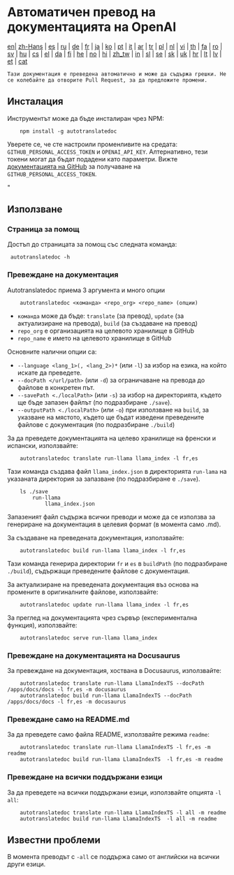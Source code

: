 
# Автоматичен превод на документацията на OpenAI

[en](../README.md)| [zh-Hans](/i18n/README_zh-Hans.md) | [es](/i18n/README_es.md) | [ru](/i18n/README_ru.md) | [de](/i18n/README_de.md) | [fr](/i18n/README_fr.md) | [ja](/i18n/README_ja.md) | [ko](/i18n/README_ko.md) | [pt](/i18n/README_pt.md) | [it](/i18n/README_it.md) | [ar](/i18n/README_ar.md) | [tr](/i18n/README_tr.md) | [pl](/i18n/README_pl.md) | [nl](/i18n/README_nl.md) | [vi](/i18n/README_vi.md) | [th](/i18n/README_th.md) | [fa](/i18n/README_fa.md) | [ro](/i18n/README_ro.md) | [sv](/i18n/README_sv.md) | [hu](/i18n/README_hu.md) | [cs](/i18n/README_cs.md) | [el](/i18n/README_el.md) | [da](/i18n/README_da.md) | [fi](/i18n/README_fi.md) | [he](/i18n/README_he.md) | [no](/i18n/README_no.md) | [hi](/i18n/README_hi.md) | [zh_tw](/i18n/README_zh_tw.md) | [in](/i18n/README_in.md) | [sl](/i18n/README_sl.md) | [se](/i18n/README_se.md) | [sk](/i18n/README_sk.md) | [uk](/i18n/README_uk.md) | [hr](/i18n/README_hr.md) | [lt](/i18n/README_lt.md) | [lv](/i18n/README_lv.md) | [et](/i18n/README_et.md) | [cat](/i18n/README_cat.md) 

```Тази документация е преведена автоматично и може да съдържа грешки. Не се колебайте да отворите Pull Request, за да предложите промени.```


## Инсталация 

Инструментът може да бъде инсталиран чрез NPM:


```
    npm install -g autotranslatedoc
```

Уверете се, че сте настроили променливите на средата: `GITHUB_PERSONAL_ACCESS_TOKEN` и `OPENAI_API_KEY`. Алтернативно, тези токени могат да бъдат подадени като параметри. Вижте [документацията на GitHub](https://docs.github.com/en/github/authenticating-to-github/creating-a-personal-access-token) за получаване на `GITHUB_PERSONAL_ACCESS_TOKEN`.


 "
## Използване


### Страница за помощ
Достъп до страницата за помощ със следната команда:
```
 autotranslatedoc -h
```
### Превеждане на документация

Autotranslatedoc приема 3 аргумента и много опции

```
    autotranslatedoc <команда> <repo_org> <repo_name> (опции)
```

- ```команда``` може да бъде: ```translate``` (за превод), ```update``` (за актуализиране на превода), ```build``` (за създаване на превод)
- ```repo_org``` е организацията на целевото хранилище в GitHub
- ```repo_name``` е името на целевото хранилище в GitHub

Основните налични опции са:

- ```--language <lang_1>(, <lang_2>)*``` (или ```-l```) за избор на езика, на който искате да преведете.
- ```--docPath </url/path>``` (или ```-d```) за ограничаване на превода до файлове в конкретен път.
- ```--savePath <./localPath>``` (или ```-s```) за избор на директорията, където ще бъде запазен файлът (по подразбиране ```./save```).
- ```--outputPath <./localPath>``` (или ```-o```) при използване на ```build```, за указване на мястото, където ще бъдат изведени преведените файлове с документация (по подразбиране ```./build```)



За да преведете документацията на целево хранилище на френски и испански, използвайте:

```
    autotranslatedoc translate run-llama llama_index -l fr,es
```


Тази команда създава файл `llama_index.json` в директорията `run-lama` на указаната директория за запазване (по подразбиране е `./save`).
```
    ls ./save
        run-llama
            llama_index.json 
```
Запазеният файл съдържа всички преводи и може да се използва за генериране на документация в целевия формат (в момента само .md).

За създаване на преведената документация, използвайте:

```
    autotranslatedoc build run-llama llama_index -l fr,es
```


Тази команда генерира директории `fr` и `es` в `buildPath` (по подразбиране `./build`), съдържащи преведените файлове с документация.

За актуализиране на преведената документация въз основа на промените в оригиналните файлове, използвайте:

```
    autotranslatedoc update run-llama llama_index -l fr,es
```


За преглед на документацията чрез сървър (експериментална функция), използвайте:
```
    autotranslatedoc serve run-llama llama_index
```
### Превеждане на документацията на Docusaurus

За превеждане на документация, хоствана в Docusaurus, използвайте:

```
    autotranslatedoc translate run-llama LlamaIndexTS --docPath /apps/docs/docs -l fr,es -m docusaurus
    autotranslatedoc build run-llama LlamaIndexTS --docPath /apps/docs/docs -l fr,es -m docusaurus
```
### Превеждане само на README.md

За да преведете само файла README, използвайте режима `readme`:

```
    autotranslatedoc translate run-llama LlamaIndexTS -l fr,es -m readme
    autotranslatedoc build run-llama LlamaIndexTS  -l fr,es -m readme
```
### Превеждане на всички поддържани езици

За да преведете на всички поддържани езици, използвайте опцията `-l all`:

```
    autotranslatedoc translate run-llama LlamaIndexTS -l all -m readme
    autotranslatedoc build run-llama LlamaIndexTS  -l all -m readme
```
## Известни проблеми

В момента преводът с `-all` се поддържа само от английски на всички други езици.
